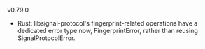 v0.79.0

- Rust: libsignal-protocol's fingerprint-related operations have a dedicated error type now, FingerprintError, rather than reusing SignalProtocolError.
